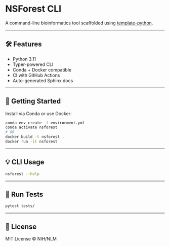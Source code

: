 # NSForest CLI

A command-line bioinformatics tool scaffolded using [template-python](https://github.com/NIH-NLM/template-python).

---

## 🛠 Features

- Python 3.11
- Typer-powered CLI
- Conda + Docker compatible
- CI with GitHub Actions
- Auto-generated Sphinx docs

---

## 🚀 Getting Started

Install via Conda or use Docker:

```bash
conda env create -f environment.yml
conda activate nsforest
# OR
docker build -t nsforest .
docker run -it nsforest
```

---

## 💡 CLI Usage

```bash
nsforest --help
```

---

## 🧪 Run Tests

```bash
pytest tests/
```

---

## 📄 License

MIT License © NIH/NLM

